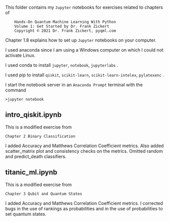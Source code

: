 This folder contains my `Jupyter` notebooks for exercises related to chapters of
```
    Hands-On Quantum Machine Learning With Python
    Volume 1: Get Started by Dr. Frank Zickert
    Copyright © 2021 Dr. Frank Zickert, pyqml.com
```

Chapter 1.8 explains how to set up `Jupyter` notebooks on your computer.

I used anaconda since I am using a Windows computer on which I could not
activate Linux.

I used conda to install `jupyter`, `notebook`, `jupyterlabs` .

I used pip to install `qiskit`, `scikit-learn`, `scikit-learn-intelex`,
`pylatexenc` .

I start the notebook server in an `Anaconda Prompt` terminal with the command
```
>jupyter notebook

```

## intro_qiskit.ipynb
This is a modified exercise from
```
Chapter 2 Binary Classification
```
I added Accuracy and Matthews Correlation Coefficient metrics.
Also added scatter_matrix plot and consistency checks on the metrics.
Omitted random and predict_death classifiers.

## titanic_ml.ipynb

This is a modified exercise from
```
Chapter 3 Qubit and Quantum States
```
I added Accuracy and Matthews Correlation Coefficient metrics.
I corrected bugs in the use of rankings as probabilities
and in the use of probabilities to set quantum states.
